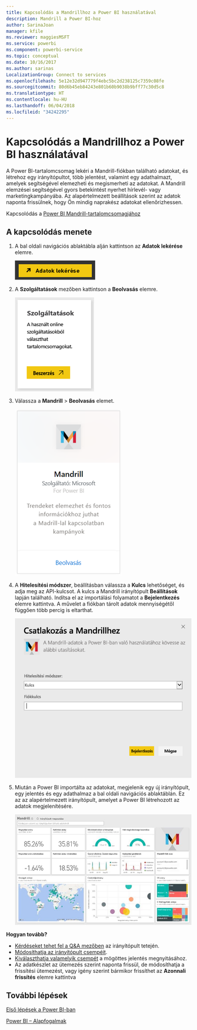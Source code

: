 ```yaml
---
title: Kapcsolódás a Mandrillhoz a Power BI használatával
description: Mandrill a Power BI-hoz
author: SarinaJoan
manager: kfile
ms.reviewer: maggiesMSFT
ms.service: powerbi
ms.component: powerbi-service
ms.topic: conceptual
ms.date: 10/16/2017
ms.author: sarinas
LocalizationGroup: Connect to services
ms.openlocfilehash: 5e12e32d947779f4ebc5bc2d238125c7359c08fe
ms.sourcegitcommit: 80d6b45eb84243e801b60b9038b9bff77c30d5c8
ms.translationtype: HT
ms.contentlocale: hu-HU
ms.lasthandoff: 06/04/2018
ms.locfileid: "34242295"
---
```

# <a name="connect-to-mandrill-with-power-bi"></a>Kapcsolódás a Mandrillhoz a Power BI használatával
A Power BI-tartalomcsomag lekéri a Mandrill-fiókban található adatokat, és létrehoz egy irányítópultot, több jelentést, valamint egy adathalmazt, amelyek segítségével elemezheti és megismerheti az adatokat. A Mandrill elemzései segítségével gyors betekintést nyerhet hírlevél- vagy marketingkampányába. Az alapértelmezett beállítások szerint az adatok naponta frissülnek, hogy Ön mindig naprakész adatokat ellenőrizhessen.

Kapcsolódás a [Power BI Mandrill-tartalomcsomagjához](http://app.powerbi.com/getdata/services/mandrill)

## <a name="how-to-connect"></a>A kapcsolódás menete
1. A bal oldali navigációs ablaktábla alján kattintson az **Adatok lekérése** elemre.
   
    ![](media/service-connect-to-mandrill/getdata.png)
2. A **Szolgáltatások** mezőben kattintson a **Beolvasás** elemre.
   
    ![](media/service-connect-to-mandrill/services.png)
3. Válassza a **Mandrill** > **Beolvasás** elemet.
   
    ![](media/service-connect-to-mandrill/mandrill.png)
4. A **Hitelesítési módszer**, beállításban válassza a **Kulcs** lehetőséget, és adja meg az API-kulcsot. A kulcs a Mandrill irányítópult **Beállítások** lapján található. Indítsa el az importálási folyamatot a **Bejelentkezés** elemre kattintva. A művelet a fiókban tárolt adatok mennyiségétől függően több percig is eltarthat.
   
    ![](media/service-connect-to-mandrill/auth.png)
5. Miután a Power BI importálta az adatokat, megjelenik egy új irányítópult, egy jelentés és egy adathalmaz a bal oldali navigációs ablaktáblán. Ez az az alapértelmezett irányítópult, amelyet a Power BI létrehozott az adatok megjelenítésére.
   
    ![](media/service-connect-to-mandrill/mandrill-dashboard1.jpg)

**Hogyan tovább?**

* [Kérdéseket tehet fel a Q&A mezőben](power-bi-q-and-a.md) az irányítópult tetején.
* [Módosíthatja az irányítópult csempéit](service-dashboard-edit-tile.md).
* [Kiválaszthatja valamelyik csempét](service-dashboard-tiles.md) a mögöttes jelentés megnyitásához.
* Az adatkészlet az ütemezés szerint naponta frissül, de módosíthatja a frissítési ütemezést, vagy igény szerint bármikor frissíthet az **Azonnali frissítés** elemre kattintva

## <a name="next-steps"></a>További lépések
[Első lépések a Power BI-ban](service-get-started.md)

[Power BI – Alapfogalmak](service-basic-concepts.md)

